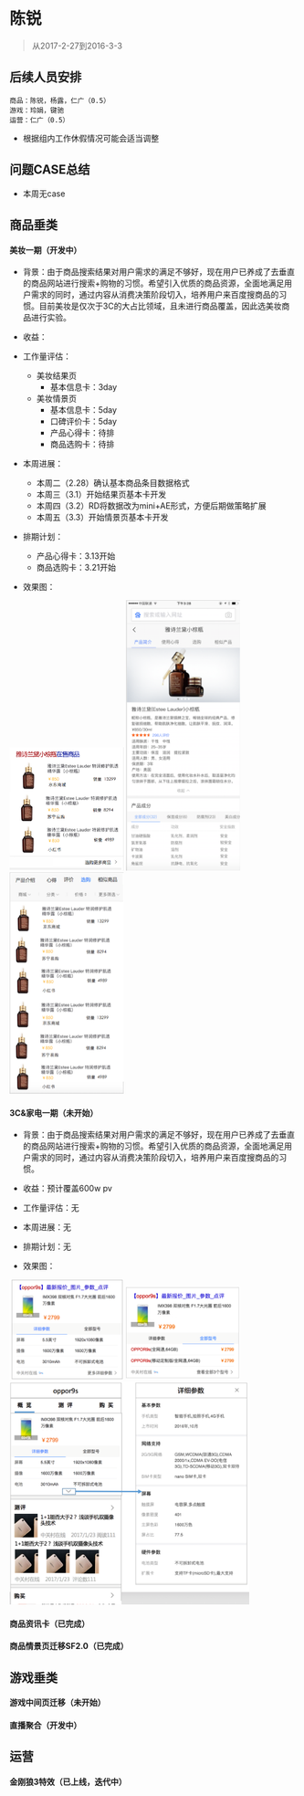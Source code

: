 
# 陈锐

> 从2017-2-27到2016-3-3

## 后续人员安排
```
商品：陈锐，杨露，仁广（0.5）
游戏：玲娟，键驰
运营：仁广（0.5）
```

- 根据组内工作休假情况可能会适当调整


## 问题CASE总结

- 本周无case


## 商品垂类

#### 美妆一期（开发中）

- 背景：由于商品搜索结果对用户需求的满足不够好，现在用户已养成了去垂直的商品网站进行搜索+购物的习惯。希望引入优质的商品资源，全面地满足用户需求的同时，通过内容从消费决策阶段切入，培养用户来百度搜商品的习惯。目前美妆是仅次于3C的大占比领域，且未进行商品覆盖，因此选美妆商品进行实验。

- 收益：

- 工作量评估：
    - 美妆结果页
        - 基本信息卡：3day
    - 美妆情景页
        - 基本信息卡：5day
        - 口碑评价卡：5day
        - 产品心得卡：待排
        - 商品选购卡：待排

- 本周进展：
    - 本周二（2.28）确认基本商品条目数据格式
    - 本周三（3.1）开始结果页基本卡开发
    - 本周四（3.2）RD将数据改为mini+AE形式，方便后期做策略扩展
    - 本周五（3.3）开始情景页基本卡开发

- 排期计划：
    - 产品心得卡：3.13开始
    - 商品选购卡：3.21开始

- 效果图：
    
<div>
    <img src="img/chenrui09/1.PNG" width="200" />
    <img src="img/chenrui09/2.PNG" width="200" />
    <img src="img/chenrui09/3.PNG" width="200" />
</div>

#### 3C&家电一期（未开始）

- 背景：由于商品搜索结果对用户需求的满足不够好，现在用户已养成了去垂直的商品网站进行搜索+购物的习惯。希望引入优质的商品资源，全面地满足用户需求的同时，通过内容从消费决策阶段切入，培养用户来百度搜商品的习惯。

- 收益：预计覆盖600w pv

- 工作量评估：无

- 本周进展：无

- 排期计划：无

- 效果图：
    
<div>
    <img src="img/chenrui09/5.png" width="200" />
    <img src="img/chenrui09/6.png" width="200" />
</div>
<div>
    <img src="img/chenrui09/4.png" width="420" />
</div>

#### 商品资讯卡（已完成）

#### 商品情景页迁移SF2.0（已完成）


## 游戏垂类

#### 游戏中间页迁移（未开始）

#### 直播聚合（开发中）


## 运营

#### 金刚狼3特效（已上线，迭代中）

